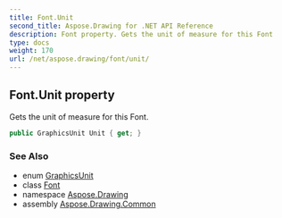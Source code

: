 ```yaml
---
title: Font.Unit
second_title: Aspose.Drawing for .NET API Reference
description: Font property. Gets the unit of measure for this Font
type: docs
weight: 170
url: /net/aspose.drawing/font/unit/
---
```

## Font.Unit property

Gets the unit of measure for this Font.

```csharp
public GraphicsUnit Unit { get; }
```

### See Also

* enum [GraphicsUnit](../../graphicsunit/)
* class [Font](../)
* namespace [Aspose.Drawing](../../font/)
* assembly [Aspose.Drawing.Common](../../../)


